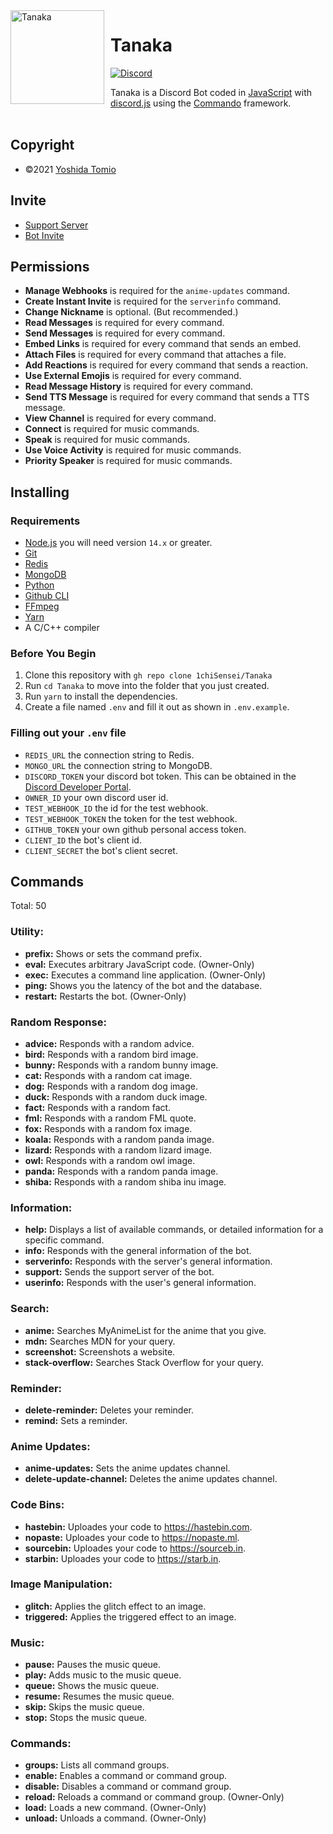 <img src="https://cdn.discordapp.com/avatars/804605929944645672/573a4c5b59caaf0b48c422b40f11d3ed.png?size=4096" width="150" height="150" align="left" style="float: left; margin: 0 10px 0 0;" alt="Tanaka" />

# Tanaka

[![Discord](https://discord.com/api/guilds/830047984573480970/embed.png)](https://discord.gg/zGvtAnGhdP)

Tanaka is a Discord Bot coded in [JavaScript](https://www.javascript.com/) with [discord.js](https://discord.js.org) using the [Commando](https://github.com/discordjs/Commando) framework.
<br />
<br />

## Copyright

- ©2021 [Yoshida Tomio](https://github.com/1chiSensei)

## Invite

- [Support Server](https://discord.gg/zGvtAnGhdP)
- [Bot Invite](https://peico.xyz/T4DQP)

## Permissions

- **Manage Webhooks** is required for the `anime-updates` command.
- **Create Instant Invite** is required for the `serverinfo` command.
- **Change Nickname** is optional. (But recommended.)
- **Read Messages** is required for every command.
- **Send Messages** is required for every command.
- **Embed Links** is required for every command that sends an embed.
- **Attach Files** is required for every command that attaches a file.
- **Add Reactions** is required for every command that sends a reaction.
- **Use External Emojis** is required for every command.
- **Read Message History** is required for every command.
- **Send TTS Message** is required for every command that sends a TTS message.
- **View Channel** is required for every command.
- **Connect** is required for music commands.
- **Speak** is required for music commands.
- **Use Voice Activity** is required for music commands.
- **Priority Speaker** is required for music commands.

## Installing

### Requirements

- [Node.js](https://nodejs.org) you will need version `14.x` or greater.
- [Git](https://git-scm.com)
- [Redis](https://redis.io/)
- [MongoDB](https://www.mongodb.com/)
- [Python](https://www.python.org/)
- [Github CLI](https://cli.github.com)
- [FFmpeg](https://www.ffmpeg.org/)
- [Yarn](https://yarnpkg.com/)
- A C/C++ compiler

### Before You Begin

1. Clone this repository with `gh repo clone 1chiSensei/Tanaka`
2. Run `cd Tanaka` to move into the folder that you just created.
3. Run `yarn` to install the dependencies.
4. Create a file named `.env` and fill it out as shown in `.env.example`.

### Filling out your `.env` file

- `REDIS_URL` the connection string to Redis.
- `MONGO_URL` the connection string to MongoDB.
- `DISCORD_TOKEN` your discord bot token. This can be obtained in the [Discord Developer Portal](https://discord.com/developers/applications).
- `OWNER_ID` your own discord user id.
- `TEST_WEBHOOK_ID` the id for the test webhook.
- `TEST_WEBHOOK_TOKEN` the token for the test webhook.
- `GITHUB_TOKEN` your own github personal access token.
- `CLIENT_ID` the bot's client id.
- `CLIENT_SECRET` the bot's client secret.

## Commands

Total: 50

### Utility:

* **prefix:** Shows or sets the command prefix.
* **eval:** Executes arbitrary JavaScript code. (Owner-Only)
* **exec:** Executes a command line application. (Owner-Only)
* **ping:** Shows you the latency of the bot and the database.
* **restart:** Restarts the bot. (Owner-Only)

### Random Response:

* **advice:** Responds with a random advice.
* **bird:** Responds with a random bird image.
* **bunny:** Responds with a random bunny image.
* **cat:** Responds with a random cat image.
* **dog:** Responds with a random dog image.
* **duck:** Responds with a random duck image.
* **fact:** Responds with a random fact.
* **fml:** Responds with a random FML quote.
* **fox:** Responds with a random fox image.
* **koala:** Responds with a random panda image.
* **lizard:** Responds with a random lizard image.
* **owl:** Responds with a random owl image.
* **panda:** Responds with a random panda image.
* **shiba:** Responds with a random shiba inu image.

### Information:

* **help:** Displays a list of available commands, or detailed information for a specific command.
* **info:** Responds with the general information of the bot.
* **serverinfo:** Responds with the server's general information.
* **support:** Sends the support server of the bot.
* **userinfo:** Responds with the user's general information.

### Search:

* **anime:** Searches MyAnimeList for the anime that you give.
* **mdn:** Searches MDN for your query.
* **screenshot:** Screenshots a website.
* **stack-overflow:** Searches Stack Overflow for your query.

### Reminder:

* **delete-reminder:** Deletes your reminder.
* **remind:** Sets a reminder.

### Anime Updates:

* **anime-updates:** Sets the anime updates channel.
* **delete-update-channel:** Deletes the anime updates channel.

### Code Bins:

* **hastebin:** Uploades your code to https://hastebin.com.
* **nopaste:** Uploades your code to https://nopaste.ml.
* **sourcebin:** Uploades your code to https://sourceb.in.
* **starbin:** Uploades your code to https://starb.in.

### Image Manipulation:

* **glitch:** Applies the glitch effect to an image.
* **triggered:** Applies the triggered effect to an image.

### Music:

* **pause:** Pauses the music queue.
* **play:** Adds music to the music queue.
* **queue:** Shows the music queue.
* **resume:** Resumes the music queue.
* **skip:** Skips the music queue.
* **stop:** Stops the music queue.

### Commands:

* **groups:** Lists all command groups.
* **enable:** Enables a command or command group.
* **disable:** Disables a command or command group.
* **reload:** Reloads a command or command group. (Owner-Only)
* **load:** Loads a new command. (Owner-Only)
* **unload:** Unloads a command. (Owner-Only)